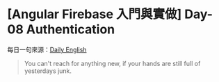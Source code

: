 # [Angular Firebase 入門與實做] Day-08 Authentication

每日一句來源：[Daily English](https://play.google.com/store/apps/details?id=net.eocbox.dailysentence)

> You can't reach for anything new, if your hands are still full of yesterdays junk.
